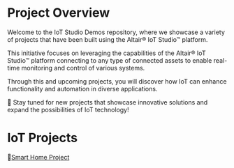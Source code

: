 # Project Overview
Welcome to the IoT Studio Demos repository, where we showcase a variety of projects that have been built using the Altair® IoT Studio™ platform.

This initiative focuses on leveraging the capabilities of the Altair® IoT Studio™ platform connecting to any type of connected assets to enable real-time monitoring and control of various systems.

Through this and upcoming projects, you will discover how IoT can enhance functionality and automation in diverse applications.

🔔 Stay tuned for new projects that showcase innovative solutions and expand the possibilities of IoT technology!

# IoT Projects
🏡[Smart Home Project](https://github.com/altairengineering/iot-studio-demos/tree/master/Smart%20Home)
